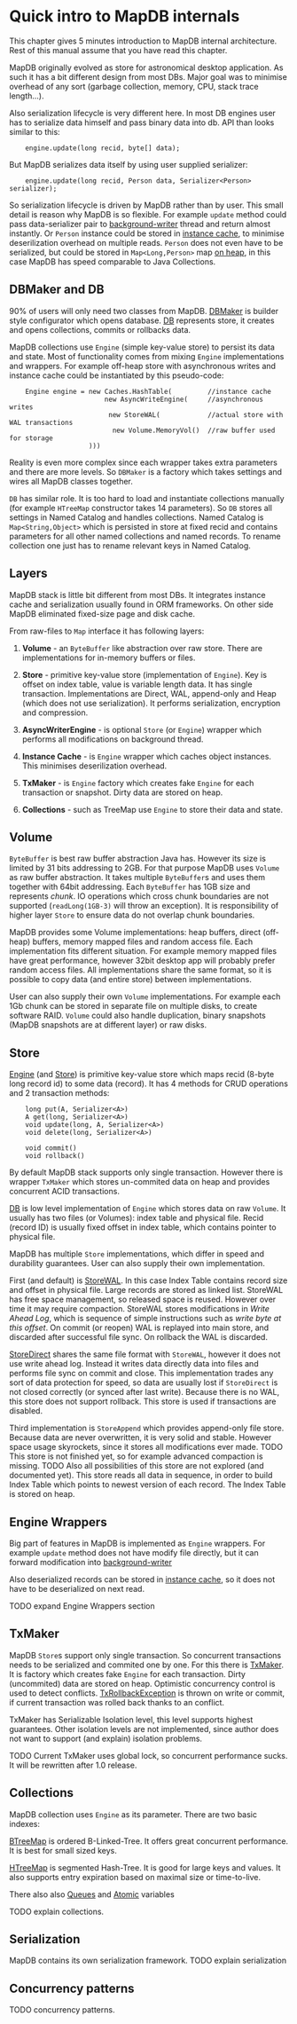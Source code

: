 Quick intro to MapDB internals
==============================

This chapter gives 5 minutes introduction to MapDB internal architecture. Rest of this
manual assume that you have read this chapter.

MapDB originally evolved as store for astronomical desktop application. As such it has
a bit different design from most DBs. Major goal was to minimise overhead of any sort
(garbage collection, memory, CPU, stack trace length...).

Also serialization lifecycle is very different here. In most DB engines user has to serialize
data himself and pass binary data into db. API than looks similar to this:

        engine.update(long recid, byte[] data);

But MapDB serializes data itself by using user supplied serializer:

        engine.update(long recid, Person data, Serializer<Person> serializer);

So serialization lifecycle is driven by MapDB rather than by user. This small detail is reason
why MapDB is so flexible. For example `update` method could pass data-serializer pair to
[background-writer](http://www.mapdb.org/apidocs/org/mapdb/AsyncWriteEngine.html)
thread and return almost instantly. Or `Person` instance could be stored in
[instance cache](http://www.mapdb.org/apidocs/org/mapdb/Caches.html), to minimise
deserilization overhead on multiple reads. `Person` does not even have to be
serialized, but could be stored in `Map<Long,Person>` map
[on heap](http://www.mapdb.org/apidocs/org/mapdb/StoreHeap.html), in this case
MapDB has speed comparable to Java Collections.


DBMaker and DB
---------------

90% of users will only need two classes from MapDB. [DBMaker](http://www.mapdb.org/apidocs/org/mapdb/DBMaker.html)
is builder style configurator which opens database.
[DB](http://www.mapdb.org/apidocs/org/mapdb/DB.html) represents store, it creates and opens collections, commits
or rollbacks data.

MapDB collections use `Engine` (simple key-value store) to persist its data and state.
Most of functionality comes from mixing `Engine` implementations and wrappers.
For example off-heap store with asynchronous writes
and instance cache could be instantiated by this pseudo-code:
```
    Engine engine = new Caches.HashTable(         //instance cache
                        new AsyncWriteEngine(     //asynchronous writes
                         new StoreWAL(            //actual store with WAL transactions
                          new Volume.MemoryVol()  //raw buffer used for storage
                    )))
```

Reality is even more complex since each wrapper takes extra parameters and there are more levels.
So `DBMaker` is a factory which takes settings and wires all MapDB classes together.

`DB` has similar role. It is too hard to load and instantiate collections manually (for example
`HTreeMap` constructor takes 14 parameters). So `DB` stores all settings in Named Catalog and
handles collections. Named Catalog is `Map<String,Object>` which is persisted in store at fixed
recid and contains parameters for all other named collections and named records. To rename collection
one just has to rename relevant keys in Named Catalog.


Layers
------

MapDB stack is little bit different from most DBs.
It integrates instance cache and serialization usually found in ORM frameworks.
On other side MapDB eliminated fixed-size page and disk cache.

From raw-files to `Map` interface it has following layers:

 1) **Volume** - an `ByteBuffer` like abstraction over raw store. There are implementations for
 in-memory buffers or files.

 2) **Store** - primitive key-value store (implementation of `Engine`).
    Key is offset on index table, value is variable length data.
    It has single transaction. Implementations are Direct, WAL, append-only and
    Heap (which does not use serialization). It performs serialization, encryption and compression.

 3) **AsyncWriterEngine** - is optional `Store` (or `Engine`) wrapper which performs all modifications
    on background thread.

 4) **Instance Cache** - is `Engine` wrapper which caches object instances. This minimises deserilization overhead.

 5) **TxMaker** - is `Engine` factory which creates fake `Engine` for each transaction or snapshot. Dirty
    data are stored on heap.

 6) **Collections** - such as TreeMap use `Engine` to store their data and state.


Volume
---------
`ByteBuffer` is best raw buffer abstraction Java has. However its size is limited by 31 bits addressing to 2GB.
For that purpose MapDB uses `Volume` as raw buffer abstraction. It takes multiple `ByteBuffer`s and uses them
together with 64bit addressing. Each `ByteBuffer` has 1GB size and represents *chunk*. IO operations which cross
chunk boundaries are not supported (`readLong(1GB-3)` will throw an exception). It is responsibility
of higher layer `Store` to ensure data do not overlap chunk boundaries.

MapDB provides some Volume implementations: heap buffers, direct (off-heap) buffers, memory mapped files and
random access file. Each implementation fits different situation. For example memory mapped files have
great performance, however 32bit desktop app will probably prefer random access files. All implementations share
the same format, so it is possible to copy data (and entire store) between implementations.

User can also supply their own `Volume` implementations. For example each 1Gb chunk can be stored in
separate file on multiple disks, to create software RAID. `Volume` could also handle duplication,
binary snapshots (MapDB snapshots are at different layer) or raw disks.

Store
--------

[Engine](http://www.mapdb.org/apidocs/org/mapdb/Engine.html) (and
[Store](http://www.mapdb.org/apidocs/org/mapdb/Store.html)) is primitive key-value store
which maps recid (8-byte long record id) to some data (record). It has 4 methods
for CRUD operations and 2 transaction methods:

```
    long put(A, Serializer<A>)
    A get(long, Serializer<A>)
    void update(long, A, Serializer<A>)
    void delete(long, Serializer<A>)

    void commit()
    void rollback()
```

By default MapDB stack supports only single transaction. However there is wrapper `TxMaker` which
stores un-commited data on heap and provides concurrent ACID transactions.

[DB](http://www.mapdb.org/apidocs/org/mapdb/DB.html) is low level implementation of `Engine` which stores data on raw `Volume`. It usually has two
files (or Volumes): index table and physical file. Recid (record ID) is usually fixed offset in index table,
which contains pointer to physical file.

MapDB has multiple `Store` implementations, which differ in speed and durability guarantees. User can
also supply their own implementation.

First (and default) is [StoreWAL](http://www.mapdb.org/apidocs/org/mapdb/StoreWAL.html).
In this case Index Table contains record size and offset in physical file.
Large records are stored as linked list. StoreWAL has free space management, so released space is reused.
However over time it may require compaction. StoreWAL stores modifications in *Write Ahead Log*, which
is sequence of simple instructions such as *write byte at this offset*. On commit (or reopen) WAL is
replayed into main store, and discarded after successful file sync. On rollback the WAL is discarded.

[StoreDirect](http://www.mapdb.org/apidocs/org/mapdb/StoreDirect.html)
shares the same file format with `StoreWAL`, however it does not use write ahead log.
Instead it writes data directly data into files and performs file sync on commit and close.
This implementation trades any sort of data protection for speed, so data are usually lost if
`StoreDirect` is not closed correctly (or synced after last write).
Because there is no WAL, this store does not support rollback. This store is used
if transactions are disabled.

Third implementation is `StoreAppend` which provides append-only file store. Because data are
never overwritten, it is very solid and stable. However space usage skyrockets, since it
stores all modifications ever made.
TODO This store is not finished yet, so for example advanced compaction is missing.
TODO Also all possibilities of this store are not explored (and documented yet).
This store reads all data in sequence, in order to build Index Table which points
to newest version of each record. The Index Table is stored on heap.

Engine Wrappers
----------------
Big part of features in MapDB is implemented as `Engine` wrappers. For example `update` method
does not have modify file directly, but it can forward modification into
[background-writer](http://www.mapdb.org/apidocs/org/mapdb/AsyncWriteEngine.html)

Also deserialized records can be stored in [instance cache](http://www.mapdb.org/apidocs/org/mapdb/Caches.html),
so it does not have to be deserialized on next read.

TODO expand Engine Wrappers section

TxMaker
-------
MapDB `Store`s support only single transaction. So concurrent transactions needs to be serialized
and commited one by one. For this there is
[TxMaker](http://www.mapdb.org/apidocs/org/mapdb/TxMaker.html).
It is factory which creates fake `Engine` for each transaction.
Dirty (uncommited) data are stored on heap.
Optimistic concurrency control is used to detect conflicts.
[TxRollbackException](http://www.mapdb.org/apidocs/org/mapdb/TxRollbackException.html)
is thrown on write or commit, if current transaction was rolled back thanks to an conflict.

TxMaker has Serializable Isolation level, this level supports highest guarantees.
Other isolation levels are not implemented, since author does not want to support (and explain)
isolation problems.

TODO Current TxMaker uses global lock, so concurrent performance sucks. It will be rewritten after 1.0 release.

Collections
------

MapDB collection uses `Engine` as its parameter. There are two basic indexes:

[BTreeMap](http://www.mapdb.org/apidocs/org/mapdb/BTreeMap.html) is ordered B-Linked-Tree.
It offers great concurrent performance. It is best for small sized keys.

[HTreeMap](http://www.mapdb.org/apidocs/org/mapdb/HTreeMap.html) is segmented Hash-Tree.
It is good for large keys and values. It also supports entry expiration based on maximal size
or time-to-live.

There also also [Queues](http://www.mapdb.org/apidocs/org/mapdb/Queues.html)
and [Atomic](http://www.mapdb.org/apidocs/org/mapdb/Atomic.html) variables

TODO explain collections.

Serialization
------------

MapDB contains its own serialization framework.
TODO explain serialization


Concurrency patterns
---------------------

TODO concurrency patterns.





